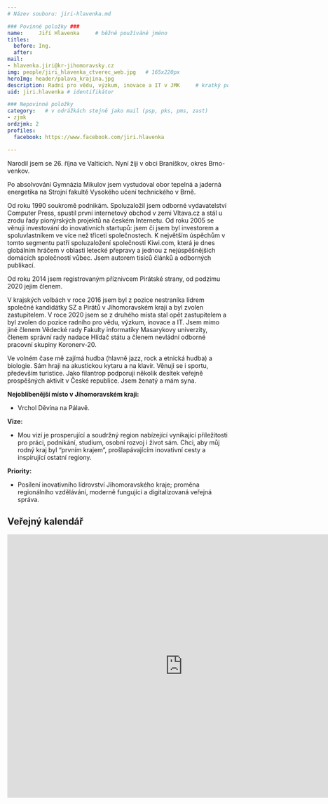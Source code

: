 ```yaml
---
# Název souboru: jiri-hlavenka.md

### Povinné položky ###
name:     Jiří Hlavenka  	# běžně používáné jméno
titles:
  before: Ing. 
  after:
mail:
- hlavenka.jiri@kr-jihomoravsky.cz
img: people/jiri_hlavenka_ctverec_web.jpg   # 165x220px
heroImg: header/palava_krajina.jpg
description: Radní pro vědu, výzkum, inovace a IT v JMK 	# kratký popis, max 160 znaků
uid: jiri.hlavenka # identifikátor 

### Nepovinné položky
category: 	# v odrážkách stejně jako mail (psp, pks, pms, zast)
- zjmk
ordzjmk: 2
profiles:
  facebook: https://www.facebook.com/jiri.hlavenka

---
```


Narodil jsem se 26. října ve Valticích. Nyní žiji v obci Braníškov, okres Brno-venkov.

Po absolvování Gymnázia Mikulov jsem vystudoval obor tepelná a jaderná energetika na Strojní fakultě Vysokého učení technického v Brně.

Od roku 1990 soukromě podnikám. Spoluzaložil jsem odborné vydavatelství Computer Press, spustil první internetový obchod v zemi Vltava.cz a stál u zrodu řady pionýrských projektů na českém Internetu. Od roku 2005 se věnuji investování do inovativních startupů: jsem či jsem byl investorem a spoluvlastníkem ve více než třiceti společnostech. K největším úspěchům v tomto segmentu patří spoluzaložení společnosti Kiwi.com, která je dnes globálním hráčem v oblasti letecké přepravy a jednou z nejúspěšnějších domácích společností vůbec. Jsem autorem tisíců článků a odborných publikací.

Od roku 2014 jsem registrovaným příznivcem Pirátské strany, od podzimu 2020 jejím členem. 

V krajských volbách v roce 2016 jsem byl z pozice nestraníka lídrem společné kandidátky SZ a Pirátů v Jihomoravském kraji a byl zvolen zastupitelem. V roce 2020 jsem se z druhého místa stal opět zastupitelem a byl zvolen do pozice radního pro vědu, výzkum, inovace a IT. Jsem mimo jiné členem Vědecké rady Fakulty informatiky Masarykovy univerzity, členem správní rady nadace Hlídač státu a členem nevládní odborné pracovní skupiny Koronerv-20.

Ve volném čase mě zajímá hudba (hlavně jazz, rock a etnická hudba) a biologie. Sám hraji na akustickou kytaru a na klavír. Věnuji se i sportu, především turistice. Jako filantrop podporuji několik desítek veřejně prospěšných aktivit v České republice. Jsem ženatý a mám syna. 

**Nejoblíbenější místo v Jihomoravském kraji:**

- Vrchol Děvína na Pálavě.

**Vize:**

- Mou vizí je prosperující a soudržný region nabízející vynikající příležitosti pro práci, podnikání, studium, osobní rozvoj i život sám. Chci, aby můj rodný kraj byl “prvním krajem”, prošlapávajícím inovativní cesty a inspirující ostatní regiony.

**Priority:**

- Posílení inovativního lídrovství Jihomoravského kraje; proměna regionálního vzdělávání, moderně fungující a digitalizovaná veřejná správa.

## Veřejný kalendář

<iframe src="https://outlook.office365.com/owa/calendar/c3b37951fbba444d99c78ffa1ab6ff0f@kr-jihomoravsky.cz/90dd216fc8fd4a19846f6148072e39e89765342487764736008/S-1-8-1347729853-2895498558-2704589864-3971436485/reachcalendar.html" style="border: 0" width="800" height="600" frameborder="0" scrolling="no"></iframe>
